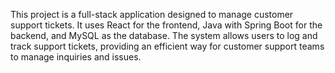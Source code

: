 
This project is a full-stack application designed to manage customer support tickets. It uses React for the frontend, Java with Spring Boot for the backend, and MySQL as the database. The system allows users to log and track support tickets, providing an efficient way for customer support teams to manage inquiries and issues.

